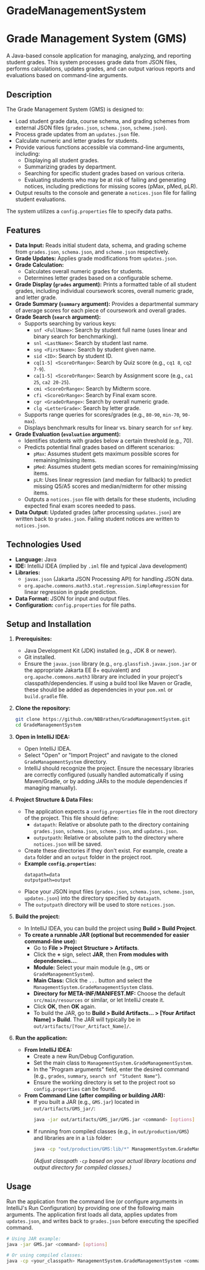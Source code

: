 # GradeManagementSystem

# Grade Management System (GMS)

A Java-based console application for managing, analyzing, and reporting student grades. This system processes grade data from JSON files, performs calculations, updates grades, and can output various reports and evaluations based on command-line arguments.

## Description

The Grade Management System (GMS) is designed to:
* Load student grade data, course schema, and grading schemes from external JSON files (`grades.json`, `schema.json`, `scheme.json`).
* Process grade updates from an `updates.json` file.
* Calculate numeric and letter grades for students.
* Provide various functions accessible via command-line arguments, including:
    * Displaying all student grades.
    * Summarizing grades by department.
    * Searching for specific student grades based on various criteria.
    * Evaluating students who may be at risk of failing and generating notices, including predictions for missing scores (pMax, pMed, pLR).
* Output results to the console and generate a `notices.json` file for failing student evaluations.

The system utilizes a `config.properties` file to specify data paths.

## Features

* **Data Input:** Reads initial student data, schema, and grading scheme from `grades.json`, `schema.json`, and `scheme.json` respectively.
* **Grade Updates:** Applies grade modifications from `updates.json`.
* **Grade Calculation:**
    * Calculates overall numeric grades for students.
    * Determines letter grades based on a configurable scheme.
* **Grade Display (`grades` argument):** Prints a formatted table of all student grades, including individual coursework scores, overall numeric grade, and letter grade.
* **Grade Summary (`summary` argument):** Provides a departmental summary of average scores for each piece of coursework and overall grades.
* **Grade Search (`search` argument):**
    * Supports searching by various keys:
        * `snf <FullName>`: Search by student full name (uses linear and binary search for benchmarking).
        * `snl <LastName>`: Search by student last name.
        * `sng <FirstName>`: Search by student given name.
        * `sid <ID>`: Search by student ID.
        * `cq[1-5] <ScoreOrRange>`: Search by Quiz score (e.g., `cq1 8`, `cq2 7-9`).
        * `ca[1-5] <ScoreOrRange>`: Search by Assignment score (e.g., `ca1 25`, `ca2 20-25`).
        * `cmi <ScoreOrRange>`: Search by Midterm score.
        * `cfi <ScoreOrRange>`: Search by Final exam score.
        * `cgr <GradeOrRange>`: Search by overall numeric grade.
        * `clg <LetterGrade>`: Search by letter grade.
    * Supports range queries for scores/grades (e.g., `80-90`, `min-70`, `90-max`).
    * Displays benchmark results for linear vs. binary search for `snf` key.
* **Grade Evaluation (`evaluation` argument):**
    * Identifies students with grades below a certain threshold (e.g., 70).
    * Predicts potential final grades based on different scenarios:
        * `pMax`: Assumes student gets maximum possible scores for remaining/missing items.
        * `pMed`: Assumes student gets median scores for remaining/missing items.
        * `pLR`: Uses linear regression (and median for fallback) to predict missing Q5/A5 scores and median/midterm for other missing items.
    * Outputs a `notices.json` file with details for these students, including expected final exam scores needed to pass.
* **Data Output:** Updated grades (after processing `updates.json`) are written back to `grades.json`. Failing student notices are written to `notices.json`.

## Technologies Used

* **Language:** Java
* **IDE:** IntelliJ IDEA (implied by `.iml` file and typical Java development)
* **Libraries:**
    * `javax.json` (Jakarta JSON Processing API) for handling JSON data.
    * `org.apache.commons.math3.stat.regression.SimpleRegression` for linear regression in grade prediction.
* **Data Format:** JSON for input and output files.
* **Configuration:** `config.properties` for file paths.

## Setup and Installation

1.  **Prerequisites:**
    * Java Development Kit (JDK) installed (e.g., JDK 8 or newer).
    * Git installed.
    * Ensure the `javax.json` library (e.g., `org.glassfish.javax.json.jar` or the appropriate Jakarta EE 8+ equivalent) and `org.apache.commons.math3` library are included in your project's classpath/dependencies. If using a build tool like Maven or Gradle, these should be added as dependencies in your `pom.xml` or `build.gradle` file.

2.  **Clone the repository:**
    ```bash
    git clone https://github.com/NBBrathen/GradeManagementSystem.git
    cd GradeManagementSystem
    ```

3.  **Open in IntelliJ IDEA:**
    * Open IntelliJ IDEA.
    * Select "Open" or "Import Project" and navigate to the cloned `GradeManagementSystem` directory.
    * IntelliJ should recognize the project. Ensure the necessary libraries are correctly configured (usually handled automatically if using Maven/Gradle, or by adding JARs to the module dependencies if managing manually).

4.  **Project Structure & Data Files:**
    * The application expects a `config.properties` file in the root directory of the project. This file should define:
        * `datapath`: Relative or absolute path to the directory containing `grades.json`, `schema.json`, `scheme.json`, and `updates.json`.
        * `outputpath`: Relative or absolute path to the directory where `notices.json` will be saved.
    * Create these directories if they don't exist. For example, create a `data` folder and an `output` folder in the project root.
    * **Example `config.properties`:**
        ```properties
        datapath=data
        outputpath=output
        ```
    * Place your JSON input files (`grades.json`, `schema.json`, `scheme.json`, `updates.json`) into the directory specified by `datapath`.
    * The `outputpath` directory will be used to store `notices.json`.

5.  **Build the project:**
    * In IntelliJ IDEA, you can build the project using **Build > Build Project**.
    * **To create a runnable JAR (optional but recommended for easier command-line use):**
        * Go to **File > Project Structure > Artifacts**.
        * Click the **+** sign, select **JAR**, then **From modules with dependencies...**.
        * **Module:** Select your main module (e.g., `GMS` or `GradeManagementSystem`).
        * **Main Class:** Click the `...` button and select the `ManagementSystem.GradeManagementSystem` class.
        * **Directory for META-INF/MANIFEST.MF:** Choose the default `src/main/resources` or similar, or let IntelliJ create it.
        * Click **OK**, then **OK** again.
        * To build the JAR, go to **Build > Build Artifacts... > [Your Artifact Name] > Build**. The JAR will typically be in `out/artifacts/[Your_Artifact_Name]/`.

6.  **Run the application:**
    * **From IntelliJ IDEA:**
        * Create a new Run/Debug Configuration.
        * Set the main class to `ManagementSystem.GradeManagementSystem`.
        * In the "Program arguments" field, enter the desired command (e.g., `grades`, `summary`, `search snf "Student Name"`).
        * Ensure the working directory is set to the project root so `config.properties` can be found.
    * **From Command Line (after compiling or building JAR):**
        * If you built a JAR (e.g., `GMS.jar`) located in `out/artifacts/GMS_jar/`:
          ```bash
          java -jar out/artifacts/GMS_jar/GMS.jar <command> [options]
          ```
        * If running from compiled classes (e.g., in `out/production/GMS`) and libraries are in a `lib` folder:
          ```bash
          java -cp "out/production/GMS:lib/*" ManagementSystem.GradeManagementSystem <command> [options]
          ```
          *(Adjust classpath `-cp` based on your actual library locations and output directory for compiled classes.)*

## Usage

Run the application from the command line (or configure arguments in IntelliJ's Run Configuration) by providing one of the following main arguments. The application first loads all data, applies updates from `updates.json`, and writes back to `grades.json` before executing the specified command.

```bash
# Using JAR example:
java -jar GMS.jar <command> [options]

# Or using compiled classes:
java -cp <your_classpath> ManagementSystem.GradeManagementSystem <command> [options]
